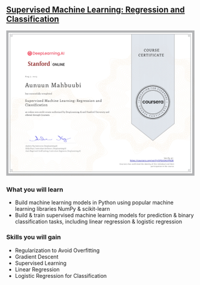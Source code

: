 ## [Supervised Machine Learning: Regression and Classification](https://www.coursera.org/learn/machine-learning?specialization=machine-learning-introduction)

![Coursera SPGA34LYPXZB](c1.jpg)

### What you will learn

- Build machine learning models in Python using popular machine learning libraries NumPy & scikit-learn
- Build & train supervised machine learning models for prediction & binary classification tasks, including linear regression & logistic regression

### Skills you will gain

- Regularization to Avoid Overfitting
- Gradient Descent
- Supervised Learning
- Linear Regression
- Logistic Regression for Classification
